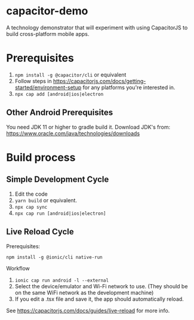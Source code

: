 # capacitor-demo

A technology demonstrator that will experiment with using CapacitorJS to build cross-platform mobile apps.

# Prerequisites

1. `npm install -g @capacitor/cli` or equivalent
2. Follow steps in https://capacitorjs.com/docs/getting-started/environment-setup for any platforms you're interested in.
3. `npx cap add [android|ios|electron`

## Other Android Prerequisites

You need JDK 11 or higher to gradle build it. Download JDK's from: https://www.oracle.com/java/technologies/downloads

# Build process

## Simple Development Cycle

1. Edit the code
2. `yarn build` or equivalent.
3. `npx cap sync`
4. `npx cap run [android|ios|electron]`

## Live Reload Cycle

Prerequisites:

    npm install -g @ionic/cli native-run

Workflow

1. `ionic cap run android -l --external`
2. Select the device/emulator and Wi-Fi network to use. (They should be on the same WiFi network as the development machine)
3. If you edit a .tsx file and save it, the app should automatically reload.

See https://capacitorjs.com/docs/guides/live-reload for more info.

